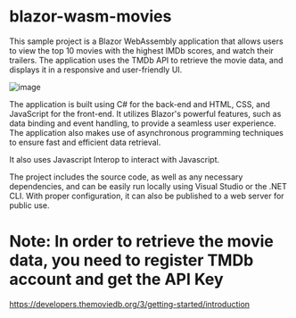 # blazor-wasm-movies

This sample project is a Blazor WebAssembly application that allows users to view the top 10 movies with the highest IMDb scores, and watch their trailers. The application uses the TMDb API to retrieve the movie data, and displays it in a responsive and user-friendly UI. 

![image](https://user-images.githubusercontent.com/21094755/232959725-e6b7f9ce-8c1b-42bd-84f5-ae3820e88fc7.png)


The application is built using C# for the back-end and HTML, CSS, and JavaScript for the front-end. It utilizes Blazor's powerful features, such as data binding and event handling, to provide a seamless user experience. The application also makes use of asynchronous programming techniques to ensure fast and efficient data retrieval.

It also uses Javascript Interop to interact with Javascript.

The project includes the source code, as well as any necessary dependencies, and can be easily run locally using Visual Studio or the .NET CLI. With proper configuration, it can also be published to a web server for public use.

# Note: In order to retrieve the movie data, you need to register TMDb account and get the API Key

https://developers.themoviedb.org/3/getting-started/introduction
